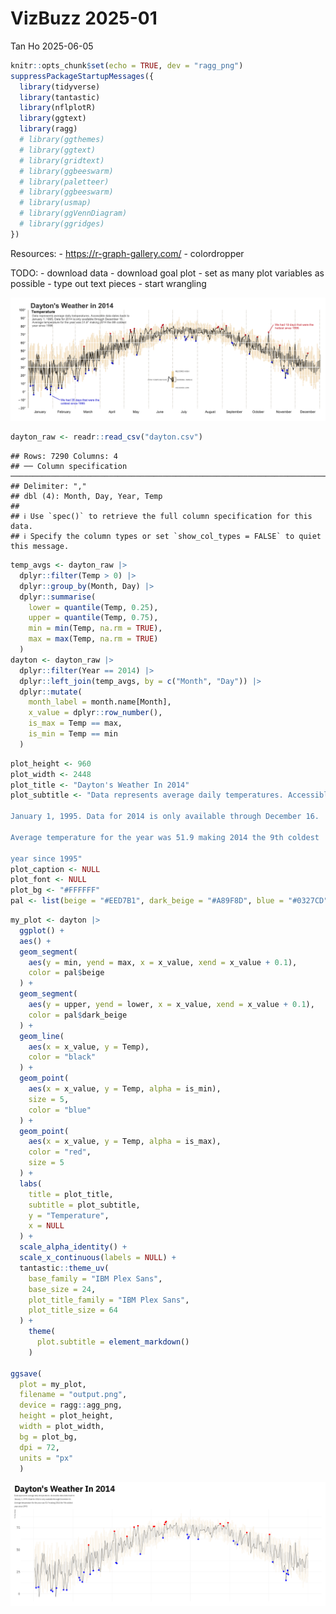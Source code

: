 VizBuzz 2025-01
================
Tan Ho
2025-06-05

``` r
knitr::opts_chunk$set(echo = TRUE, dev = "ragg_png")
suppressPackageStartupMessages({
  library(tidyverse)
  library(tantastic)
  library(nflplotR)
  library(ggtext)
  library(ragg)
  # library(ggthemes)
  # library(ggtext)
  # library(gridtext)
  # library(ggbeeswarm)
  # library(paletteer)
  # library(ggbeeswarm)
  # library(usmap)
  # library(ggVennDiagram)
  # library(ggridges)
})
```

Resources: - <https://r-graph-gallery.com/> - colordropper

TODO: - download data - download goal plot - set as many plot variables
as possible - type out text pieces - start wrangling

![goal plot](goal_plot.png)

``` r
dayton_raw <- readr::read_csv("dayton.csv")
```

    ## Rows: 7290 Columns: 4
    ## ── Column specification ──────────────────────────────────────────────────────────────────────────────────────────────────
    ## Delimiter: ","
    ## dbl (4): Month, Day, Year, Temp
    ## 
    ## ℹ Use `spec()` to retrieve the full column specification for this data.
    ## ℹ Specify the column types or set `show_col_types = FALSE` to quiet this message.

``` r
temp_avgs <- dayton_raw |>
  dplyr::filter(Temp > 0) |>
  dplyr::group_by(Month, Day) |>
  dplyr::summarise(
    lower = quantile(Temp, 0.25),
    upper = quantile(Temp, 0.75),
    min = min(Temp, na.rm = TRUE),
    max = max(Temp, na.rm = TRUE)
  )
dayton <- dayton_raw |>
  dplyr::filter(Year == 2014) |>
  dplyr::left_join(temp_avgs, by = c("Month", "Day")) |>
  dplyr::mutate(
    month_label = month.name[Month],
    x_value = dplyr::row_number(),
    is_max = Temp == max,
    is_min = Temp == min
  )
```

``` r
plot_height <- 960
plot_width <- 2448
plot_title <- "Dayton's Weather In 2014"
plot_subtitle <- "Data represents average daily temperatures. Accessible data dates back to

January 1, 1995. Data for 2014 is only available through December 16.

Average temperature for the year was 51.9 making 2014 the 9th coldest

year since 1995"
plot_caption <- NULL
plot_font <- NULL
plot_bg <- "#FFFFFF"
pal <- list(beige = "#EED7B1", dark_beige = "#A89F8D", blue = "#0327CD", red = "#CC2524")
```

``` r
my_plot <- dayton |>
  ggplot() +
  aes() +
  geom_segment(
    aes(y = min, yend = max, x = x_value, xend = x_value + 0.1),
    color = pal$beige
  ) +
  geom_segment(
    aes(y = upper, yend = lower, x = x_value, xend = x_value + 0.1),
    color = pal$dark_beige
  ) +
  geom_line(
    aes(x = x_value, y = Temp),
    color = "black"
  ) +
  geom_point(
    aes(x = x_value, y = Temp, alpha = is_min),
    size = 5,
    color = "blue"
  ) +
  geom_point(
    aes(x = x_value, y = Temp, alpha = is_max),
    color = "red",
    size = 5
  ) +
  labs(
    title = plot_title,
    subtitle = plot_subtitle,
    y = "Temperature",
    x = NULL
  ) +
  scale_alpha_identity() +
  scale_x_continuous(labels = NULL) +
  tantastic::theme_uv(
    base_family = "IBM Plex Sans",
    base_size = 24,
    plot_title_family = "IBM Plex Sans",
    plot_title_size = 64
  ) +
    theme(
      plot.subtitle = element_markdown()
    )

ggsave(
  plot = my_plot,
  filename = "output.png",
  device = ragg::agg_png,
  height = plot_height,
  width = plot_width,
  bg = plot_bg,
  dpi = 72,
  units = "px"
  )
```

![output\_png](output.png)
